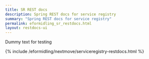 ```yaml
---
title: SR REST docs
description: Spring REST docs for service registry
summary: "Spring REST docs for service registry"
permalink: eformidling_sr_restdocs.html
layout: restdocs-ui
---
```


Dummy text for testing

{% include /eformidling/nextmove/serviceregistry-restdocs.html %}


